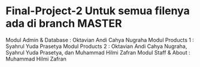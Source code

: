 # Final-Project-2 Untuk semua filenya ada di branch MASTER

Modul Admin & Database	: Oktavian Andi Cahya Nugraha
Modul Products 1 	      : Syahrul Yuda Prasetya
Modul Products 2	      : Oktavian Andi Cahya Nugraha, Syahrul Yuda Prasetya, dan Muhammad Hilmi Zafran
Modul Staff & About	    : Muhammad Hilmi Zafran
